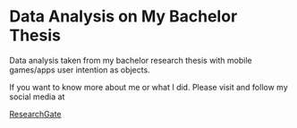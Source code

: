 # Data Analysis on My Bachelor Thesis
Data analysis taken from my bachelor research thesis with mobile games/apps user intention as objects.

If you want to know more about me or what I did. Please visit and follow my social media at

[ResearchGate](https://www.researchgate.net/profile/Andry-Suka-Putra)
